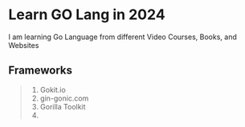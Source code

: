 # Learn GO Lang in 2024

I am learning Go Language from different Video Courses, Books, and Websites

## Frameworks

> 1. Gokit.io
> 1. gin-gonic.com
> 1. Gorilla Toolkit
> 1. 
